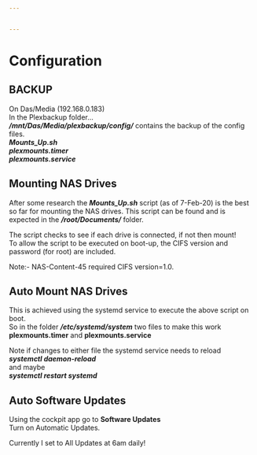 ```yaml
---


---
```


<h1 id="configuration">Configuration</h1>
<h2 id="backup">BACKUP</h2>
<p>On Das/Media  (192.168.0.183)<br>
In the Plexbackup folder…<br>
<em><strong>/mnt/Das/Media/plexbackup/config/</strong></em> contains the backup of the config files.<br>
<em><strong>Mounts_Up.sh</strong></em><br>
<em><strong>plexmounts.timer</strong></em><br>
<em><strong>plexmounts.service</strong></em></p>
<h2 id="mounting-nas-drives">Mounting NAS Drives</h2>
<p>After some research the <em><strong>Mounts_Up.sh</strong></em> script (as of 7-Feb-20) is the best so far for mounting the NAS drives. This script can be found and is expected in the <em><strong>/root/Documents/</strong></em> folder.</p>
<p>The script checks to see if each drive is connected, if not then mount!<br>
To allow the script to be executed on boot-up, the CIFS version and password (for root) are included.</p>
<p>Note:-  NAS-Content-45 required CIFS version=1.0.</p>
<h2 id="auto-mount-nas-drives">Auto Mount NAS Drives</h2>
<p>This is achieved using the systemd service to execute the above script on boot.<br>
So in the folder <em><strong>/etc/systemd/system</strong></em> two files to make this work<br>
<strong><strong>plexmounts.timer</strong></strong> and <strong><strong>plexmounts.service</strong></strong></p>
<p>Note if changes to either file the systemd service needs to reload<br>
<em><strong>systemctl daemon-reload</strong></em><br>
and maybe<br>
<em><strong>systemctl restart systemd</strong></em></p>
<h2 id="auto-software-updates">Auto Software Updates</h2>
<p>Using the cockpit app go to <strong>Software Updates</strong><br>
Turn on Automatic Updates.</p>
<p>Currently I set to All Updates at 6am daily!</p>

